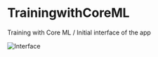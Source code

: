 # TrainingwithCoreML
Training with Core ML / Initial interface of the app

![Interface](https://user-images.githubusercontent.com/26192604/66234786-72b47e80-e6a3-11e9-941b-387551e183a2.JPG)

